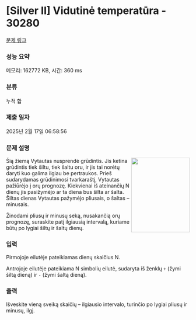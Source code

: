 # [Silver II] Vidutinė temperatūra - 30280 

[문제 링크](https://www.acmicpc.net/problem/30280) 

### 성능 요약

메모리: 162772 KB, 시간: 360 ms

### 분류

누적 합

### 제출 일자

2025년 2월 17일 06:58:56

### 문제 설명

<p><img alt="" src="https://upload.acmicpc.net/b2abca63-83d7-4114-8a08-4b8836cc8885/-/preview/" style="width: 161px; height: 204px; float: right;">Šią žiemą Vytautas nusprendė grūdintis. Jis ketina grūdintis tiek šiltu, tiek šaltu oru, ir jis tai norėtų daryti kuo galima ilgiau be pertraukos. Prieš sudarydamas grūdinimosi tvarkaraštį, Vytautas pažiūrėjo į orų prognozę. Kiekvienai iš ateinančių N dienų jis pasižymėjo ar ta diena bus šilta ar šalta. Šiltas dienas Vytautas pažymėjo pliusais, o šaltas – minusais.</p>

<p>Žinodami pliusų ir minusų seką, nusakančią orų prognozę, suraskite patį ilgiausią intervalą, kuriame būtų po lygiai šiltų ir šaltų dienų.</p>

### 입력 

 <p>Pirmojoje eilutėje pateikiamas dienų skaičius N.</p>

<p>Antrojoje eilutėje pateikiama N simbolių eilutė, sudaryta iš ženklų <code>+</code> (žymi šiltą dieną) ir <code>-</code> (žymi šaltą dieną).</p>

### 출력 

 <p>Išveskite vieną sveiką skaičių – ilgiausio intervalo, turinčio po lygiai pliusų ir minusų, ilgį.</p>

